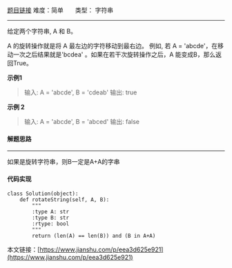  [题目链接](https://leetcode-cn.com/problems/rotate-string/)
难度：简单         &nbsp;&nbsp;&nbsp;&nbsp;&nbsp;&nbsp;类型：  字符串

***
 给定两个字符串, A 和 B。

A 的旋转操作就是将 A 最左边的字符移动到最右边。 例如, 若 A = 'abcde'，在移动一次之后结果就是'bcdea' 。如果在若干次旋转操作之后，A 能变成B，那么返回True。


 
**示例1**
> 输入: A = 'abcde', B = 'cdeab'
输出: true

**示例 2**
>输入: A = 'abcde', B = 'abced'
输出: false

#### 解题思路
***
 如果是旋转字符串，则B一定是A+A的字串



#### 代码实现
```
class Solution(object):
    def rotateString(self, A, B):
        """
        :type A: str
        :type B: str
        :rtype: bool
        """
        return (len(A) == len(B)) and (B in A+A) 
```

本文链接：[https://www.jianshu.com/p/eea3d625e921](https://www.jianshu.com/p/eea3d625e921)
